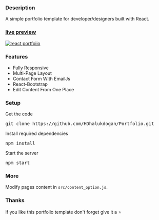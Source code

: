 ### Description

A simple portfolio template for developer/designers built with React. 

### [live preview](https://portfolio-six-jade-61.vercel.app/)

[![react portfoiio](src/assets/images/react%20portfolio%20gif.gif)](https://portfolio-six-jade-61.vercel.app/)

### Features

- Fully Responsive
- Multi-Page Layout
- Contact Form With EmailJs
- React-Bootstrap
- Edit Content From One Place

### Setup

Get the code

<pre>git clone https://github.com/HDhalukdogan/Portfolio.git</pre>
 
Install required dependencies

<pre>npm install</pre>


Start the server

<pre>npm start</pre>

### More

Modify pages content in  `src/content_option.js`.

### Thanks

If you like this portfolio template don't forget give it a ⭐ 
